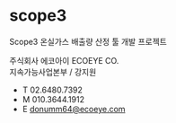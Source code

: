 # scope3

Scope3 온실가스 배출량 산정 툴 개발 프로젝트

주식회사 에코아이 ECOEYE CO.  
지속가능사업본부 / 강지원  

- T 02.6480.7392
- M 010.3644.1912
- E donumm64@ecoeye.com